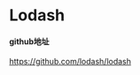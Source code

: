<style lang="stylus" scoped>
  .demo-block {
    >div {
      margin-bottom: 20px;

      &:last-child {
        margin-bottom: 0;
      }
    }
  }
</style>

# Lodash
#### github地址
https://github.com/lodash/lodash

<div class="demo-block">
  <h-lodash/>

</div>





